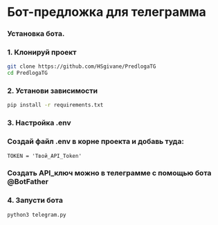 # Бот-предложка для телеграмма

### Установка бота.

### 1. Клонируй проект

```bash
git clone https://github.com/HSgivane/PredlogaTG
cd PredlogaTG
```

### 2. Установи зависимости
```bash
pip install -r requirements.txt
```

### 3. Настройка .env
### Создай файл .env в корне проекта и добавь туда:
```
TOKEN = 'Твой_API_Token'
```
### Создать API_ключ можно в телеграмме с помощью бота @BotFather

### 4. Запусти бота
```bash
python3 telegram.py
```
